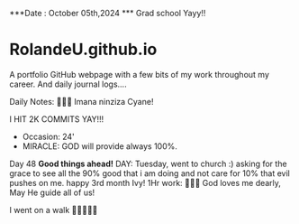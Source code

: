 ***Date : October 05th,2024 *** Grad school Yayy!!
# RolandeU.github.io

A portfolio GitHub webpage with a few bits of my work throughout my career. And daily journal logs....

Daily Notes:
💚🙏🏾 Imana ninziza Cyane! 

I HIT 2K COMMITS YAY!!!

- Occasion: 24'
- MIRACLE: GOD will provide always 100%.

Day 48 **Good things ahead!** 
DAY: Tuesday, went to church :) asking for the grace to see all the 90% good that i am doing and not care for 10% that evil pushes on me.
happy 3rd month Ivy!
1Hr work: 💚💚💚
God loves me dearly, May He guide all of  us!

I went on a walk 💚💚💚💚💚

